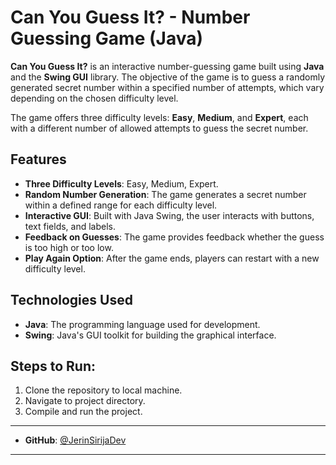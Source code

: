 # Can You Guess It? - Number Guessing Game (Java)

**Can You Guess It?** is an interactive number-guessing game built using **Java** and the **Swing GUI** library. The objective of the game is to guess a randomly generated secret number within a specified number of attempts, which vary depending on the chosen difficulty level.

The game offers three difficulty levels: **Easy**, **Medium**, and **Expert**, each with a different number of allowed attempts to guess the secret number.

## Features
- **Three Difficulty Levels**: Easy, Medium, Expert.
- **Random Number Generation**: The game generates a secret number within a defined range for each difficulty level.
- **Interactive GUI**: Built with Java Swing, the user interacts with buttons, text fields, and labels.
- **Feedback on Guesses**: The game provides feedback whether the guess is too high or too low.
- **Play Again Option**: After the game ends, players can restart with a new difficulty level.

## Technologies Used
- **Java**: The programming language used for development.
- **Swing**: Java's GUI toolkit for building the graphical interface.

## Steps to Run:
1. Clone the repository to local machine.
2. Navigate to project directory.
3. Compile and run the project.
   
-------------------------------------------------------------------------------------------------------
- **GitHub**: [@JerinSirijaDev](https://github.com/JerinSirijaDev)
-------------------------------------------------------------------------------------------------------
